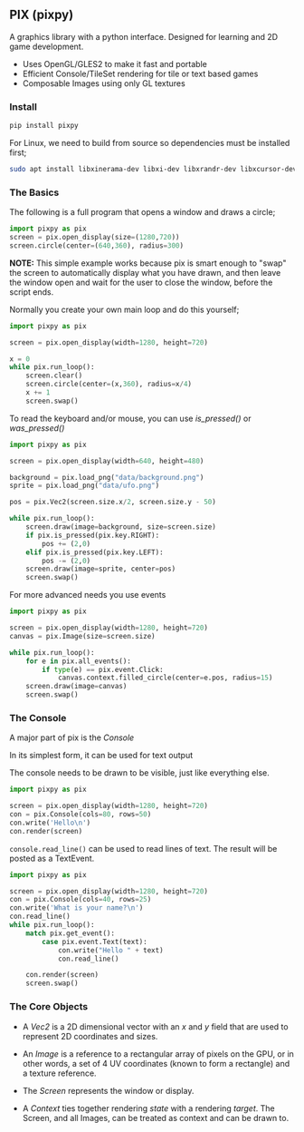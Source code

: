 ## PIX (pixpy)

A graphics library with a python interface.
Designed for learning and 2D game development.

* Uses OpenGL/GLES2 to make it fast and portable
* Efficient Console/TileSet rendering for tile or text based games
* Composable Images using only GL textures

### Install

```sh
pip install pixpy
```

For Linux, we need to build from source so dependencies must be installed first;

```sh
sudo apt install libxinerama-dev libxi-dev libxrandr-dev libxcursor-dev
```

### The Basics

The following is a full program that opens a window and draws a circle;

```python
import pixpy as pix
screen = pix.open_display(size=(1280,720))
screen.circle(center=(640,360), radius=300)
```

**NOTE:** This simple example works because pix is smart enough to "swap" the screen to automatically display what you have drawn, and then leave the window open and wait for the user to close the window, before the script ends.

Normally you create your own main loop and do this yourself;

```python
import pixpy as pix

screen = pix.open_display(width=1280, height=720)

x = 0
while pix.run_loop():
    screen.clear()
    screen.circle(center=(x,360), radius=x/4)
    x += 1
    screen.swap()
```

To read the keyboard and/or mouse, you can use _is_pressed()_ or _was_pressed()_

```python
import pixpy as pix

screen = pix.open_display(width=640, height=480)

background = pix.load_png("data/background.png")
sprite = pix.load_png("data/ufo.png")

pos = pix.Vec2(screen.size.x/2, screen.size.y - 50)

while pix.run_loop():
    screen.draw(image=background, size=screen.size)
    if pix.is_pressed(pix.key.RIGHT):
        pos += (2,0)
    elif pix.is_pressed(pix.key.LEFT):
        pos -= (2,0)
    screen.draw(image=sprite, center=pos)
    screen.swap()
```

For more advanced needs you use events

```python
import pixpy as pix

screen = pix.open_display(width=1280, height=720)
canvas = pix.Image(size=screen.size)

while pix.run_loop():
    for e in pix.all_events():
        if type(e) == pix.event.Click:
            canvas.context.filled_circle(center=e.pos, radius=15)
    screen.draw(image=canvas)
    screen.swap()
```

### The Console

A major part of pix is the _Console_

In its simplest form, it can be used for text output

The console needs to be drawn to be visible, just like everything else.

```python
import pixpy as pix

screen = pix.open_display(width=1280, height=720)
con = pix.Console(cols=80, rows=50)
con.write('Hello\n')
con.render(screen)
```

`console.read_line()` can be used to read lines of text. The result will be posted
as a TextEvent.


```python
import pixpy as pix

screen = pix.open_display(width=1280, height=720)
con = pix.Console(cols=40, rows=25)
con.write('What is your name?\n')
con.read_line()
while pix.run_loop():
    match pix.get_event():
        case pix.event.Text(text):
            con.write("Hello " + text)
            con.read_line()

    con.render(screen)
    screen.swap()
```

### The Core Objects

* A _Vec2_ is a 2D dimensional vector with an _x_ and _y_ field that are used
to represent 2D coordinates and sizes.

* An _Image_ is a reference to a rectangular array of pixels on the GPU, or in other words, a set of 4 UV coordinates (known to form a rectangle) and a texture reference.

* The _Screen_ represents the window or display.

* A _Context_ ties together rendering _state_ with a rendering _target_. The Screen, and all Images, can be treated as context and can be drawn to.
